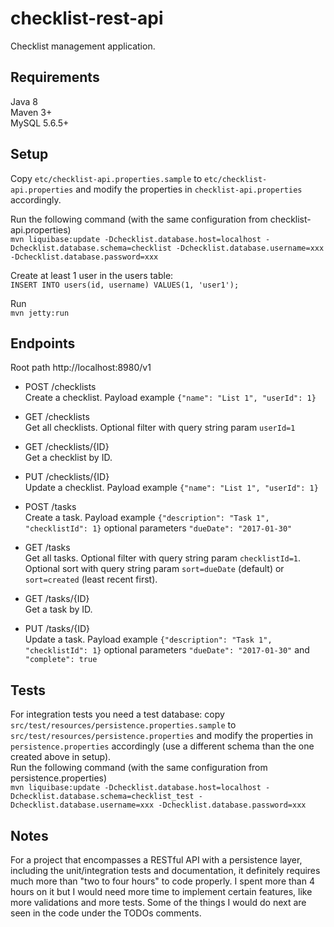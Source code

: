 # checklist-rest-api
Checklist management application.

## Requirements
Java 8  
Maven 3+  
MySQL 5.6.5+  

## Setup

Copy `etc/checklist-api.properties.sample` to `etc/checklist-api.properties` and modify the properties in `checklist-api.properties` accordingly. 

Run the following command (with the same configuration from checklist-api.properties)  
`mvn liquibase:update -Dchecklist.database.host=localhost -Dchecklist.database.schema=checklist -Dchecklist.database.username=xxx -Dchecklist.database.password=xxx`

Create at least 1 user in the users table:  
`INSERT INTO users(id, username) VALUES(1, 'user1');`

Run  
`mvn jetty:run`

## Endpoints

Root path http://localhost:8980/v1  

* POST /checklists  
Create a checklist. Payload example `{"name": "List 1", "userId": 1}`  
* GET /checklists  
Get all checklists. Optional filter with query string param `userId=1`  
* GET /checklists/{ID}  
Get a checklist by ID.
* PUT /checklists/{ID}  
Update a checklist. Payload example `{"name": "List 1", "userId": 1}`

* POST /tasks  
Create a task. Payload example `{"description": "Task 1", "checklistId": 1}` optional parameters `"dueDate": "2017-01-30"`
* GET /tasks  
Get all tasks. Optional filter with query string param `checklistId=1`. Optional sort with query string param `sort=dueDate` (default) or `sort=created` (least recent first).  
* GET /tasks/{ID}  
Get a task by ID.  
* PUT /tasks/{ID}  
Update a task. Payload example `{"description": "Task 1", "checklistId": 1}` optional parameters `"dueDate": "2017-01-30"` and  `"complete": true`  

## Tests

For integration tests you need a test database: copy `src/test/resources/persistence.properties.sample` to `src/test/resources/persistence.properties` and modify the properties in `persistence.properties` accordingly (use a different schema than the one created above in setup).  
Run the following command (with the same configuration from persistence.properties)  
`mvn liquibase:update -Dchecklist.database.host=localhost -Dchecklist.database.schema=checklist_test -Dchecklist.database.username=xxx -Dchecklist.database.password=xxx`

## Notes

For a project that encompasses a RESTful API with a persistence layer, including the unit/integration tests and documentation, it definitely requires much more than "two to four hours" to code properly. I spent more than 4 hours on it but I would need more time to implement certain features, like more validations and more tests. Some of the things I would do next are seen in the code under the TODOs comments.